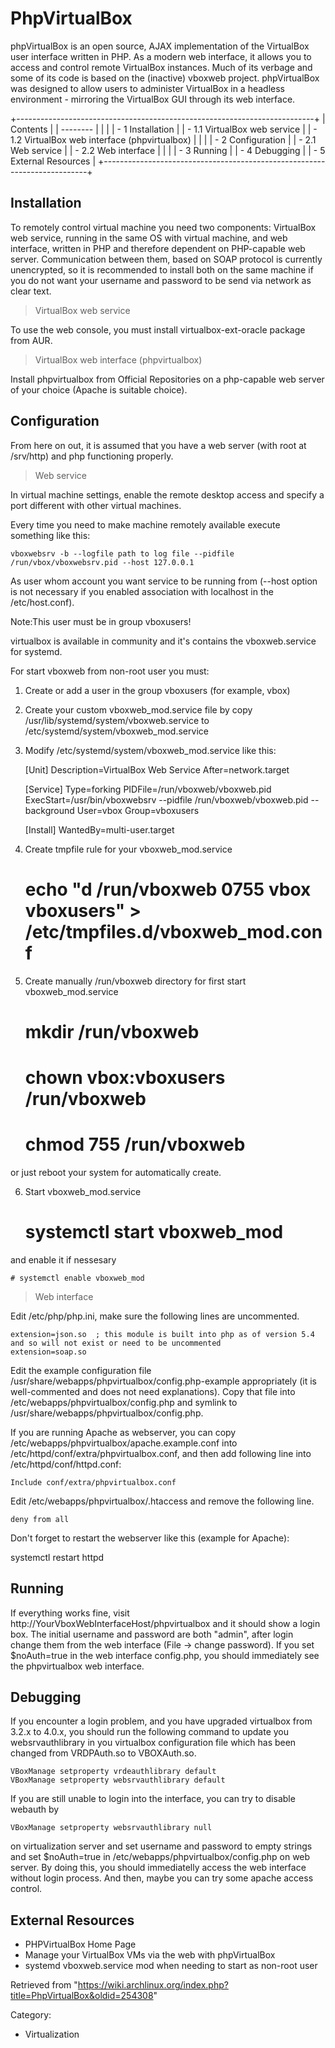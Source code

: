 PhpVirtualBox
=============

  
 phpVirtualBox is an open source, AJAX implementation of the VirtualBox
user interface written in PHP. As a modern web interface, it allows you
to access and control remote VirtualBox instances. Much of its verbage
and some of its code is based on the (inactive) vboxweb project.
phpVirtualBox was designed to allow users to administer VirtualBox in a
headless environment - mirroring the VirtualBox GUI through its web
interface.

+--------------------------------------------------------------------------+
| Contents                                                                 |
| --------                                                                 |
|                                                                          |
| -   1 Installation                                                       |
|     -   1.1 VirtualBox web service                                       |
|     -   1.2 VirtualBox web interface (phpvirtualbox)                     |
|                                                                          |
| -   2 Configuration                                                      |
|     -   2.1 Web service                                                  |
|     -   2.2 Web interface                                                |
|                                                                          |
| -   3 Running                                                            |
| -   4 Debugging                                                          |
| -   5 External Resources                                                 |
+--------------------------------------------------------------------------+

Installation
------------

To remotely control virtual machine you need two components: VirtualBox
web service, running in the same OS with virtual machine, and web
interface, written in PHP and therefore dependent on PHP-capable web
server. Communication between them, based on SOAP protocol is currently
unencrypted, so it is recommended to install both on the same machine if
you do not want your username and password to be send via network as
clear text.

> VirtualBox web service

To use the web console, you must install virtualbox-ext-oracle package
from AUR.

> VirtualBox web interface (phpvirtualbox)

Install phpvirtualbox from Official Repositories on a php-capable web
server of your choice (Apache is suitable choice).

Configuration
-------------

From here on out, it is assumed that you have a web server (with root at
/srv/http) and php functioning properly.

> Web service

In virtual machine settings, enable the remote desktop access and
specify a port different with other virtual machines.

Every time you need to make machine remotely available execute something
like this:

    vboxwebsrv -b --logfile path to log file --pidfile /run/vbox/vboxwebsrv.pid --host 127.0.0.1

As user whom account you want service to be running from (--host option
is not necessary if you enabled association with localhost in the
/etc/host.conf).

Note:This user must be in group vboxusers!

virtualbox is available in community and it's contains the
vboxweb.service for systemd.

For start vboxweb from non-root user you must:

1. Create or add a user in the group vboxusers (for example, vbox)

2. Create your custom vboxweb_mod.service file by copy
/usr/lib/systemd/system/vboxweb.service to
/etc/systemd/system/vboxweb_mod.service

3. Modify /etc/systemd/system/vboxweb_mod.service like this:

     [Unit]
     Description=VirtualBox Web Service
     After=network.target

     [Service]
     Type=forking
     PIDFile=/run/vboxweb/vboxweb.pid
     ExecStart=/usr/bin/vboxwebsrv --pidfile /run/vboxweb/vboxweb.pid  --background
     User=vbox
     Group=vboxusers

     [Install]
     WantedBy=multi-user.target

4. Create tmpfile rule for your vboxweb_mod.service

    # echo "d /run/vboxweb 0755 vbox vboxusers" > /etc/tmpfiles.d/vboxweb_mod.conf

5. Create manually /run/vboxweb directory for first start
vboxweb_mod.service

    # mkdir /run/vboxweb
    # chown vbox:vboxusers /run/vboxweb
    # chmod 755 /run/vboxweb

or just reboot your system for automatically create.

6. Start vboxweb_mod.service

    # systemctl start vboxweb_mod

and enable it if nessesary

    # systemctl enable vboxweb_mod

> Web interface

Edit /etc/php/php.ini, make sure the following lines are uncommented.

    extension=json.so  ; this module is built into php as of version 5.4 and so will not exist or need to be uncommented
    extension=soap.so

Edit the example configuration file
/usr/share/webapps/phpvirtualbox/config.php-example appropriately (it is
well-commented and does not need explanations). Copy that file into
/etc/webapps/phpvirtualbox/config.php and symlink to
/usr/share/webapps/phpvirtualbox/config.php.

If you are running Apache as webserver, you can copy
/etc/webapps/phpvirtualbox/apache.example.conf into
/etc/httpd/conf/extra/phpvirtualbox.conf, and then add following line
into /etc/httpd/conf/httpd.conf:

    Include conf/extra/phpvirtualbox.conf

Edit /etc/webapps/phpvirtualbox/.htaccess and remove the following line.

    deny from all

Don't forget to restart the webserver like this (example for Apache):

systemctl restart httpd

Running
-------

If everything works fine, visit
http://YourVboxWebInterfaceHost/phpvirtualbox and it should show a login
box. The initial username and password are both "admin", after login
change them from the web interface (File -> change password). If you set
$noAuth=true in the web interface config.php, you should immediately see
the phpvirtualbox web interface.

Debugging
---------

If you encounter a login problem, and you have upgraded virtualbox from
3.2.x to 4.0.x, you should run the following command to update you
websrvauthlibrary in you virtualbox configuration file which has been
changed from VRDPAuth.so to VBOXAuth.so.

    VBoxManage setproperty vrdeauthlibrary default
    VBoxManage setproperty websrvauthlibrary default 

If you are still unable to login into the interface, you can try to
disable webauth by

    VBoxManage setproperty websrvauthlibrary null

on virtualization server and set username and password to empty strings
and set $noAuth=true in /etc/webapps/phpvirtualbox/config.php on web
server. By doing this, you should immediatelly access the web interface
without login process. And then, maybe you can try some apache access
control.

External Resources
------------------

-   PHPVirtualBox Home Page
-   Manage your VirtualBox VMs via the web with phpVirtualBox
-   systemd vboxweb.service mod when needing to start as non-root user

Retrieved from
"https://wiki.archlinux.org/index.php?title=PhpVirtualBox&oldid=254308"

Category:

-   Virtualization
